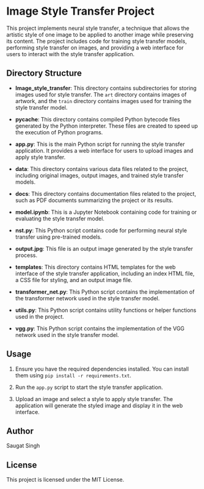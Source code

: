 # Image Style Transfer Project

This project implements neural style transfer, a technique that allows the artistic style of one image to be applied to another image while preserving its content. The project includes code for training style transfer models, performing style transfer on images, and providing a web interface for users to interact with the style transfer application.

## Directory Structure

- **Image_style_transfer**: This directory contains subdirectories for storing images used for style transfer. The `art` directory contains images of artwork, and the `train` directory contains images used for training the style transfer model.
  
- **__pycache__**: This directory contains compiled Python bytecode files generated by the Python interpreter. These files are created to speed up the execution of Python programs.

- **app.py**: This is the main Python script for running the style transfer application. It provides a web interface for users to upload images and apply style transfer.

- **data**: This directory contains various data files related to the project, including original images, output images, and trained style transfer models.

- **docs**: This directory contains documentation files related to the project, such as PDF documents summarizing the project or its results.

- **model.ipynb**: This is a Jupyter Notebook containing code for training or evaluating the style transfer model.

- **nst.py**: This Python script contains code for performing neural style transfer using pre-trained models.

- **output.jpg**: This file is an output image generated by the style transfer process.

- **templates**: This directory contains HTML templates for the web interface of the style transfer application, including an index HTML file, a CSS file for styling, and an output image file.

- **transformer_net.py**: This Python script contains the implementation of the transformer network used in the style transfer model.

- **utils.py**: This Python script contains utility functions or helper functions used in the project.

- **vgg.py**: This Python script contains the implementation of the VGG network used in the style transfer model.

## Usage

1. Ensure you have the required dependencies installed. You can install them using `pip install -r requirements.txt`.

2. Run the `app.py` script to start the style transfer application.

3. Upload an image and select a style to apply style transfer. The application will generate the styled image and display it in the web interface.

## Author

Saugat Singh

## License

This project is licensed under the MIT License.

